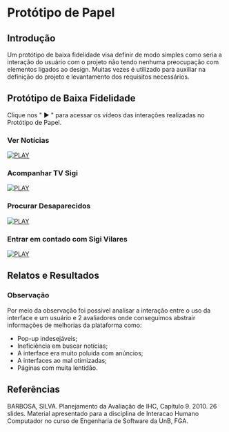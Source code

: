 # Protótipo de Papel

## Introdução

Um protótipo de baixa fidelidade visa definir de modo simples como seria a interação do usuário com o projeto não tendo nenhuma preocupação com elementos ligados ao design. Muitas vezes é utilizado para auxiliar na definição do projeto e levantamento dos requisitos necessários.

## Protótipo de Baixa Fidelidade

Clique nos " ▶ " para acessar os vídeos das interações realizadas no Protótipo de Papel.

### Ver Notícias

[![PLAY](https://i.imgur.com/0Tn0kjh.jpg)](https://youtu.be/ciE7zC5ZL7k)

### Acompanhar TV Sigi

[![PLAY](https://i.imgur.com/0Tn0kjh.jpg)](https://youtu.be/Fg1Q94Pxjy8)

### Procurar Desaparecidos

[![PLAY](https://i.imgur.com/0Tn0kjh.jpg)](https://youtu.be/4_f2Ey3Kb_c)

### Entrar em contado com Sigi Vilares

[![PLAY](https://i.imgur.com/0Tn0kjh.jpg)](https://youtu.be/OKGAX4QLFmc)

## Relatos e Resultados

### Observação

Por meio da observação foi possivel analisar a interação entre o uso da interface e um usuário e 2 avaliadores onde conseguimos abstrair informações de melhorias da plataforma como:

* Pop-up indesejáveis;
* Ineficiência em buscar notícias;
* A interface era muito poluida com anúncios;
* A interfaces ao mal otimizadas;
* Páginas com muita lentidão.

## Referências

BARBOSA, SILVA. Planejamento da Avaliação de IHC, Capítulo 9. 2010. 26 slides. Material apresentado para a disciplina de Interacao Humano Computador no curso de Engenharia de Software da UnB, FGA.
